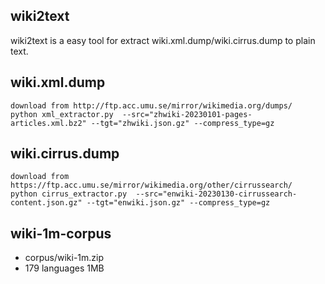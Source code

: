 ## wiki2text

wiki2text is a easy tool for extract wiki.xml.dump/wiki.cirrus.dump to plain text.

## wiki.xml.dump
    
    download from http://ftp.acc.umu.se/mirror/wikimedia.org/dumps/
    python xml_extractor.py  --src="zhwiki-20230101-pages-articles.xml.bz2" --tgt="zhwiki.json.gz" --compress_type=gz  

## wiki.cirrus.dump
    download from https://ftp.acc.umu.se/mirror/wikimedia.org/other/cirrussearch/
    python cirrus_extractor.py  --src="enwiki-20230130-cirrussearch-content.json.gz" --tgt="enwiki.json.gz" --compress_type=gz  




## wiki-1m-corpus
* corpus/wiki-1m.zip
* 179 languages  1MB